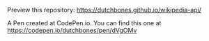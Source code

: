 Preview this repository: https://dutchbones.github.io/wikipedia-api/

A Pen created at CodePen.io. You can find this one at https://codepen.io/dutchbones/pen/dVgOMv

 
